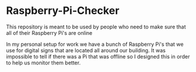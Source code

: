# Raspberry-Pi-Checker
This repository is meant to be used by people who need to make sure that all of their Raspberry Pi's are online

In my personal setup for work we have a bunch of Raspberry Pi's that we use for digital signs that are located all around our building. It was impossible to tell if there was a Pi that was offline so I designed this in order to help us monitor them better.
